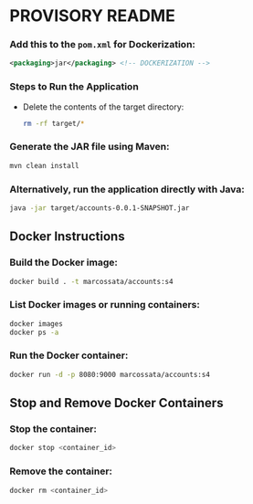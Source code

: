 # PROVISORY README

### Add this to the `pom.xml` for Dockerization:

```xml
<packaging>jar</packaging> <!-- DOCKERIZATION -->
``` 

### Steps to Run the Application
* Delete the contents of the target directory:
  ```bash
  rm -rf target/* 
  ```

### Generate the JAR file using Maven:
  ```bash
  mvn clean install
  ```

### Alternatively, run the application directly with Java:
  ```bash
  java -jar target/accounts-0.0.1-SNAPSHOT.jar
  ```


## Docker Instructions

### Build the Docker image:
  ```bash
  docker build . -t marcossata/accounts:s4
   ```

### List Docker images or running containers:
  ```bash
  docker images
  docker ps -a
   ```

### Run the Docker container:
  ```bash
  docker run -d -p 8080:9000 marcossata/accounts:s4
   ```

## Stop and Remove Docker Containers

### Stop the container:
  ```bash
  docker stop <container_id>
   ```

### Remove the container:
  ```bash
  docker rm <container_id>
   ```



### 
  ```bash
  
   ```